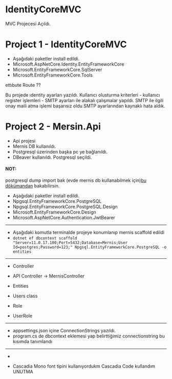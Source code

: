 # IdentityCoreMVC
MVC Projecesi Açıldı.

# Project 1 - IdentityCoreMVC
- Aşağıdaki paketler install edildi.
- Microsoft.AspNetCore.Identity.EntityFrameworkCore
- Microsoft.EntityFrameworkCore.SqlServer
- Microsoft.EntityFrameworkCore.Tools

ettıbute Route ??

Bu projede ıdentity ayarları yazıldı. Kullanıcı olusturma kriterleri - kullanıcı register işlemleri - SMTP ayarları ile alakalı çalışmalar yapıldı.
SMTP ile ilgili onay maili atma işlemi başarısız oldu SMTP ayarlarından kaynaklı hata aldık.

# Project 2 - Mersin.Api
- Api projesi 
- Mernis DB kullanıldı. 
- Postgresql üzerinden başka pc ye bağlanıldı.
- DBeaver kullanıldı. Postgresql seçildi.
#### NOT:
postgresql dump import bak (evde mernis db kullanabilmek için)[bu dökümandan](https://www.postgresql.org/docs/current/backup-dump.html) bakabilirsin.
- Aşağıdaki paketler install edildi.
- Npgsql.EntityFrameworkCore.PostgreSQL
- Npgsql.EntityFrameworkCore.PostgreSQL.Design
- Microsoft.EntityFrameworkCore.Design
- Microsoft.AspNetCore.Authentication.JwtBearer
------------------------------------------------------
- Aşağıdaki komutla terminalde projeye konumlanıp mernis scaffold edildi
- `dotnet ef dbcontext scaffold "Server=11.0.17.100;Port=5432;Database=Mernis;User Id=postgres;Password=123;" Npgsql.EntityFrameworkCore.PostgreSQL -o entities`
------------------------------------------------------
- Controller
- API Controller -> MernisController 

- Entities 
- Users class
- Role
- UserRole

------------------------------------------------------
- appsettings.json içine ConnectionStrings yazıldı.
- program.cs de dbcontext eklemesi yap belirttiğimiz connectionstring bu kısımda tanımlandı
------------------------------------------------------
- 

- Cascadia Mono font tipini kullanıyordukm Cascadia Code kullandım UNUTMA
